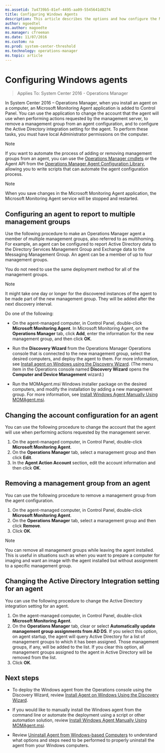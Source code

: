 ```yaml
---
ms.assetid: 7a4739b5-81ef-4495-aa09-5545641d8274
title: Configuring Windows Agents
description: This article describes the options and how configure the Microsoft Monitoring Agent on Windows computers.  
author: mgoedtel
ms.author: magoedte
ms.manager: cfreeman
ms.date: 11/07/2016
ms.custom: na
ms.prod: system-center-threshold
ms.technology: operations-manager
ms.topic: article
---
```


# Configuring Windows agents

>Applies To: System Center 2016 - Operations Manager

In System Center 2016 – Operations Manager, when you install an agent on a computer, an Microsoft Monitoring Agent application is added to Control Panel. You can use the application to change the account that the agent will use when performing actions requested by the management server, to remove a management group from an agent configuration, and to configure the Active Directory integration setting for the agent. To perform these tasks, you must have local Administrator permissions on the computer.

> [!NOTE]
> If you want to automate the process of adding or removing management groups from an agent, you can use the [Operations Manager cmdlets](https://technet.microsoft.com/library/hh920227%28v=sc.20%29.aspx) or the Agent API from the [Operations Manager Agent Configuration Library](https://msdn.microsoft.com/library/hh329076.aspx), allowing you to write scripts that can automate the agent configuration process. 

> [!NOTE]
> When you save changes in the Microsoft Monitoring Agent application, the Microsoft Monitoring Agent service will be stopped and restarted.

## Configuring an agent to report to multiple management groups

Use the following procedure to make an Operations Manager agent a member of multiple management groups, also referred to as multihoming. For example, an agent can be configured to report Active Directory data to the Directory Services Management Group and Exchange data to the Messaging Management Group. An agent can be a member of up to four management groups.

You do not need to use the same deployment method for all of the management groups.

> [!NOTE]
> It might take one day or longer for the discovered instances of the agent to be made part of the new management group. They will be added after the next discovery interval.

Do one of the following:

- On the agent-managed computer, in Control Panel, double-click **Microsoft Monitoring Agent**.  In Microsoft Monitoring Agent, on the **Operations Manager** tab, click **Add**, enter the information for the new management group, and then click **OK**.  
 
- Run the **Discovery Wizard** from the Operations Manager Operations console that is connected to the new management group, select the desired computers, and deploy the agent to them. For more information, see [Install agent on Windows using the Discovery Wizard](~/scom/manage-deploy-windows-agent-console.md). (The menu item in the Operations console named **Discovery Wizard** opens the **Computer and Device Management** wizard.)  

- Run the MOMAgent.msi Windows installer package on the desired computers, and modify the installation by adding a new management group. For more information, see [Install Windows Agent Manually Using MOMAgent.msi](manage-deploy-windows-agent-manually.md). 

## Changing the account configuration for an agent

You can use the following procedure to change the account that the agent will use when performing actions requested by the management server.

1.  On the agent-managed computer, in Control Panel, double-click **Microsoft Monitoring Agent**.
2.  On the **Operations Manager** tab, select a management group and then click **Edit**.
3.  In the **Agent Action Account** section, edit the account information and then click **OK**.

## Removing a management group from an agent

You can use the following procedure to remove a management group from the agent configuration.

1. On the agent-managed computer, in Control Panel, double-click **Microsoft Monitoring Agent**. 
2. On the **Operations Manager** tab, select a management group and then click **Remove**.
3. Click **OK**.

> [!NOTE]
> You can remove all management groups while leaving the agent installed. This is useful in situations such as when you want to prepare a computer for imaging and want an image with the agent installed but without assignment to a specific management group.

## Changing the Active Directory Integration setting for an agent

You can use the following procedure to change the Active Directory integration setting for an agent.

1. On the agent-managed computer, in Control Panel, double-click **Microsoft Monitoring Agent**. 
2. On the **Operations Manager** tab, clear or select **Automatically update management group assignments from AD DS**. If you select this option, on agent startup, the agent will query Active Directory for a list of management groups to which it has been assigned. Those management groups, if any, will be added to the list. If you clear this option, all management groups assigned to the agent in Active Directory will be removed from the list.
3. Click **OK**.

## Next steps

- To deploy the Windows agent from the Operations console using the Discovery Wizard, review [Install Agent on Windows Using the Discovery Wizard](manage-deploy-windows-agent-console.md).

- If you would like to manually install the Windows agent from the command line or automate the deployment using a script or other automation solution, review [Install Windows Agent Manually Using MOMAgent.msi](manage-deploy-windows-agent-manually.md).

- Review [Uninstall Agent from Windows-based Computers](manage-uninstall-windows-agent.md) to understand what options and steps need to be performed to properly uninstall the agent from your Windows computers. 